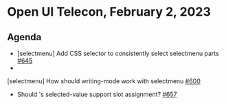 # Open UI Telecon, February 2, 2023

## Agenda
* [selectmenu] Add CSS selector to consistently select selectmenu parts [#645](https://github.com/openui/open-ui/issues/645)
* 
[selectmenu] How should writing-mode work with selectmenu [#600](https://github.com/openui/open-ui/issues/600)
* Should <selectmenu>'s selected-value support slot assignment? [#657](https://github.com/openui/open-ui/issues/657)
